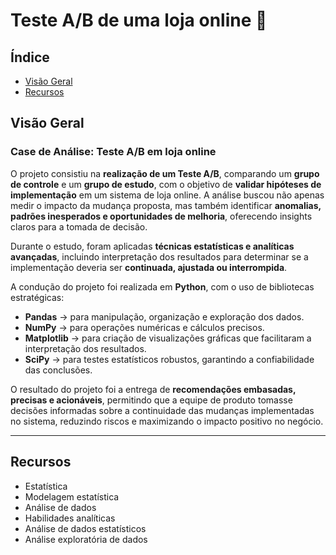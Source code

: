 # Teste A/B de uma loja online 🧪

## Índice

- [Visão Geral](#visao-geral)
- [Recursos](#recursos)

## Visão Geral
<a id='visao-geral'></a>

### Case de Análise: Teste A/B em loja online

O projeto consistiu na **realização de um Teste A/B**, comparando um **grupo de controle** e um **grupo de estudo**, com o objetivo de **validar hipóteses de implementação** em um sistema de loja online. A análise buscou não apenas medir o impacto da mudança proposta, mas também identificar **anomalias, padrões inesperados e oportunidades de melhoria**, oferecendo insights claros para a tomada de decisão.

Durante o estudo, foram aplicadas **técnicas estatísticas e analíticas avançadas**, incluindo interpretação dos resultados para determinar se a implementação deveria ser **continuada, ajustada ou interrompida**.

A condução do projeto foi realizada em **Python**, com o uso de bibliotecas estratégicas:

- **Pandas** → para manipulação, organização e exploração dos dados.
- **NumPy** → para operações numéricas e cálculos precisos.
- **Matplotlib** → para criação de visualizações gráficas que facilitaram a interpretação dos resultados.
- **SciPy** → para testes estatísticos robustos, garantindo a confiabilidade das conclusões.

O resultado do projeto foi a entrega de **recomendações embasadas, precisas e acionáveis**, permitindo que a equipe de produto tomasse decisões informadas sobre a continuidade das mudanças implementadas no sistema, reduzindo riscos e maximizando o impacto positivo no negócio.

---

## Recursos
<a id='recursos'></a>

- Estatística
- Modelagem estatística
- Análise de dados
- Habilidades analíticas
- Análise de dados estatísticos
- Análise exploratória de dados
